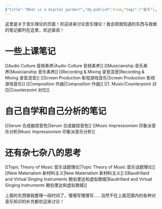 ```yaml
---
{"title":"What is a digital garden?","dg-publish":true,"tags":["音乐"],"permalink":"/1-music/music/","dgPassFrontmatter":true}
---
```


这里是关于音乐理论的页面！欢迎进来讨论音乐理论！我会把我知道的东西与我做的笔记都列在这里，欢迎查阅！
#  **一些上课笔记**

[[Audio Culture 音频素养\|Audio Culture 音频素养]]
[[Musicianship 音乐素养\|Musicianship 音乐素养]]
[[Recording & Mixing 录音混音\|Recording & Mixing 录音混音]]
[[Screen Production 影视游戏音乐\|Screen Production 影视游戏音乐]]
[[Composition 作曲\|Composition 作曲]]
[[1. Music/Counterpoint 对位\|Counterpoint 对位]]

# 自己自学和自己分析的笔记

[[Serum 合成器捏音色\|Serum 合成器捏音色]]
[[Music Impressionism 印象派音乐分析\|Music Impressionism 印象派音乐分析]]

# **还有杂七杂八的思考**

[[Topic Theory of Music 音乐话题理论\|Topic Theory of Music 音乐话题理论]]
[[New Materialism 新材料主义\|New Materialism 新材料主义]]
[[Baudrillard and Virtual Singing Instruments 鲍伯里达和虚拟歌姬\|Baudrillard and Virtual Singing Instruments 鲍伯里达和虚拟歌姬]]

上面的东西够我整理一段时间了，慢慢写慢慢写......当然不在上面范围内的各种对音乐知识的补充都欢迎来讨论！